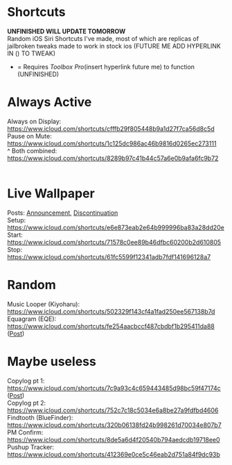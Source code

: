 # Shortcuts
<b>UNFINISHED WILL UPDATE TOMORROW</b><br>
Random iOS Siri Shortcuts I've made, most of which are replicas of jailbroken tweaks made to work in stock ios (FUTURE ME ADD HYPERLINK IN () TO TWEAK)
* = Requires _Toolbox Pro_(insert hyperlink future me) to function (UNFINISHED)
# Always Active
Always on Display: https://www.icloud.com/shortcuts/cfffb29f805448b9a1d27f7ca56d8c5d <br>
Pause on Mute: https://www.icloud.com/shortcuts/1c125dc986ac46b9816d0265ec273111 <br>
^ Both combined: https://www.icloud.com/shortcuts/8289b97c41b44c57a6e0b9afa6fc9b72 <br>
<br>
# Live Wallpaper
Posts: <a href="https://www.reddit.com/r/shortcuts/comments/1ccaubc/working_live_wallpaper_coming_soon_not_a_shitpost">Announcement</a>, <a href="https://www.reddit.com/r/shortcuts/comments/1cl5if3/unfinished_live_wallpaper_encouraging_others_to">Discontinuation</a><br>
Setup: https://www.icloud.com/shortcuts/e6e873eab2e64b999996ba83a28dd20e <br>
Start: https://www.icloud.com/shortcuts/71578c0ee89b46dfbc60200b2d610805 <br>
Stop: https://www.icloud.com/shortcuts/61fc5599f12341adb7fdf141696128a7 <br>

# Random
Music Looper (Kiyoharu): https://www.icloud.com/shortcuts/502329f143cf4a1fad250ee567138b7d <br>
Equagram (EQE): https://www.icloud.com/shortcuts/fe254aacbccf487cbdbf1b295411da88 (<a href="https://www.reddit.com/r/jailbreak/comments/1bqd7ai/version_of_eqe_global_equalizer_without_a/">Post</a>)<br>

# Maybe useless
Copylog pt 1: https://www.icloud.com/shortcuts/7c9a93c4c659443485d98bc59f47174c (<a href="https://www.reddit.com/r/jailbreak/comments/1bvbczo/version_of_copylog_usable_in_stock_ios">Post</a>)<br>
Copylog pt 2: https://www.icloud.com/shortcuts/752c7c18c5034e6a8be27a9fdfbd4606 <br>
Findtooth (BlueFinder): https://www.icloud.com/shortcuts/320b06138fd24b998261d70034e807b7 <br>
PM Confirm: https://www.icloud.com/shortcuts/8de5a6d4f20540b794aedcdb19718ee0 <br>
Pushup Tracker: https://www.icloud.com/shortcuts/412369e0ce5c46eab2d751a84f9dc93b <br>
